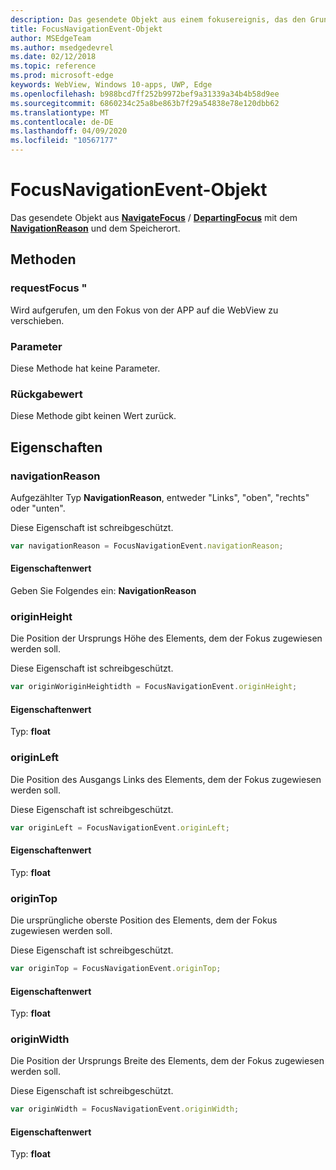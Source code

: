 ```yaml
---
description: Das gesendete Objekt aus einem fokusereignis, das den Grund und die Position der Navigation enthält
title: FocusNavigationEvent-Objekt
author: MSEdgeTeam
ms.author: msedgedevrel
ms.date: 02/12/2018
ms.topic: reference
ms.prod: microsoft-edge
keywords: WebView, Windows 10-apps, UWP, Edge
ms.openlocfilehash: b988bcd7ff252b9972bef9a31339a34b4b58d9ee
ms.sourcegitcommit: 6860234c25a8be863b7f29a54838e78e120dbb62
ms.translationtype: MT
ms.contentlocale: de-DE
ms.lasthandoff: 04/09/2020
ms.locfileid: "10567177"
---
```

# FocusNavigationEvent-Objekt

Das gesendete Objekt aus [**NavigateFocus**](../webview.md#navigatefocus) / [**DepartingFocus**](../webview.md#departingfocus) mit dem [**NavigationReason**](#navigationreason) und dem Speicherort. 

## Methoden

### requestFocus "

Wird aufgerufen, um den Fokus von der APP auf die WebView zu verschieben.

### Parameter

Diese Methode hat keine Parameter.

### Rückgabewert

Diese Methode gibt keinen Wert zurück.

## Eigenschaften
    
### navigationReason

Aufgezählter Typ **NavigationReason**, entweder "Links", "oben", "rechts" oder "unten". 

Diese Eigenschaft ist schreibgeschützt.

```js
var navigationReason = FocusNavigationEvent.navigationReason;
```

#### Eigenschaftenwert
Geben Sie Folgendes ein: **NavigationReason**

### originHeight

Die Position der Ursprungs Höhe des Elements, dem der Fokus zugewiesen werden soll.

Diese Eigenschaft ist schreibgeschützt.

```js
var originWoriginHeightidth = FocusNavigationEvent.originHeight;
```

#### Eigenschaftenwert
Typ: **float**

### originLeft

Die Position des Ausgangs Links des Elements, dem der Fokus zugewiesen werden soll.

Diese Eigenschaft ist schreibgeschützt.

```js
var originLeft = FocusNavigationEvent.originLeft;
```

#### Eigenschaftenwert
Typ: **float**

### originTop

Die ursprüngliche oberste Position des Elements, dem der Fokus zugewiesen werden soll.

Diese Eigenschaft ist schreibgeschützt.

```js
var originTop = FocusNavigationEvent.originTop;
```

#### Eigenschaftenwert
Typ: **float**

### originWidth

Die Position der Ursprungs Breite des Elements, dem der Fokus zugewiesen werden soll.

Diese Eigenschaft ist schreibgeschützt.

```js
var originWidth = FocusNavigationEvent.originWidth;
```

#### Eigenschaftenwert
Typ: **float**

